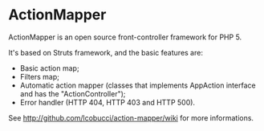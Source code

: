 ActionMapper
============

ActionMapper is an open source front-controller framework for PHP 5.

It's based on Struts framework, and the basic features are:

- Basic action map;
- Filters map;
- Automatic action mapper (classes that implements AppAction interface and has the "ActionController");
- Error handler (HTTP 404, HTTP 403 and HTTP 500).

See http://github.com/lcobucci/action-mapper/wiki for more informations.